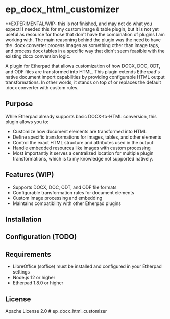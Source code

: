 # ep_docx_html_customizer


**EXPERIMENTAL/WIP- this is not finished, and may not do what you expect! I needed this for my custom image & table plugin, but it is not yet useful as resource for those that don't have the combination of plugins I am working with.
The main reasoning behind the plugin was the need to have the .docx converter process images as something other than image tags, and process docx tables in a specific way that didn't seem feasible with the existing docx conversion logic.

A plugin for Etherpad that allows customization of how DOCX, DOC, ODT, and ODF files are transformed into HTML. This plugin extends Etherpad's native document import capabilities by providing configurable HTML output transformations. In other words, it stands on top of or replaces the default .docx converter with custom rules.

## Purpose

While Etherpad already supports basic DOCX-to-HTML conversion, this plugin allows you to:
- Customize how document elements are transformed into HTML
- Define specific transformations for images, tables, and other elements
- Control the exact HTML structure and attributes used in the output
- Handle embedded resources like images with custom processing
- Most importantly it serves a centralized location for multiple plugin transformations, which is to my knowledge not supported natively.

## Features (WIP)

- Supports DOCX, DOC, ODT, and ODF file formats
- Configurable transformation rules for document elements
- Custom image processing and embedding
- Maintains compatibility with other Etherpad plugins

## Installation

## Configuration (TODO)

## Requirements

- LibreOffice (soffice) must be installed and configured in your Etherpad settings
- Node.js 12 or higher
- Etherpad 1.8.0 or higher

## License

Apache License 2.0 # ep_docx_html_customizer
